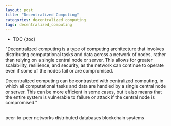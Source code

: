 ```yaml
---
layout: post
title: "Decentralized Computing"
categories: decentralized_computing
tags: decentralized_computing
---
```


* TOC
{:toc}



"Decentralized computing is a type of computing architecture that involves distributing computational tasks and data across a network of nodes, rather than relying on a single central node or server. This allows for greater scalability, resilience, and security, as the network can continue to operate even if some of the nodes fail or are compromised.

Decentralized computing can be contrasted with centralized computing, in which all computational tasks and data are handled by a single central node or server. This can be more efficient in some cases, but it also means that the entire system is vulnerable to failure or attack if the central node is compromised."



## 



peer-to-peer networks
distributed databases
blockchain systems


